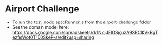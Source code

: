 Airport Challenge
=================
* To run the test, node specRunner.js from the airport-challenge folder
* See the domain model here: https://docs.google.com/spreadsheets/d/1NicjJEIGSjguzA9SRClKVkBgTezfmWot0T1D0SkeP-s/edit?usp=sharing

